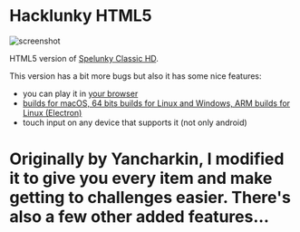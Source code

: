 # Hacklunky HTML5

![screenshot](screenshots/screenshot_00.jpg)

HTML5 version of [Spelunky Classic HD](https://rawcdn.githack.com/generic-user10/spelunkyclassic/ede12eb56693f79e46c4c52ba4433ed41e51c7c9/src/index.html).

This version has a bit more bugs but also it has some nice features:
- you can play it in [your browser](http://htmlpreview.github.io/?https://github.com/generic-user10/spelunkyclassic/blob/master/src/index.html)
- [builds for macOS, 64 bits builds for Linux and Windows, ARM builds for Linux (Electron)](https://rawcdn.githack.com/generic-user10/spelunkyclassic/ede12eb56693f79e46c4c52ba4433ed41e51c7c9/src/index.html)
- touch input on any device that supports it (not only android)
# Originally by Yancharkin, I modified it to give you every item and make getting to challenges easier. There's also a few other added features...
